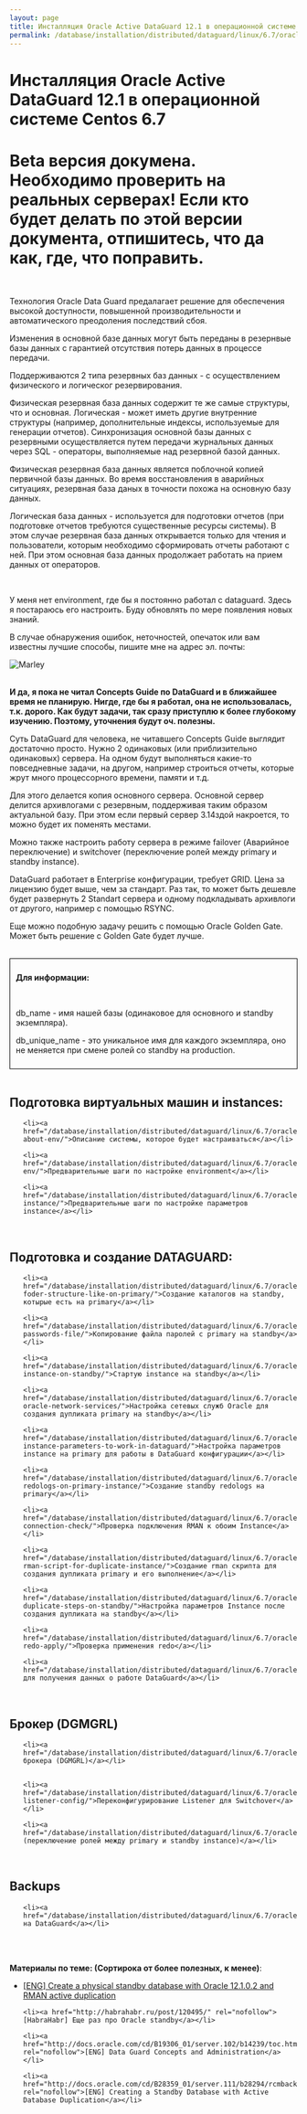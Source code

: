 ```yaml
---
layout: page
title: Инсталляция Oracle Active DataGuard 12.1 в операционной системе Centos 6.7
permalink: /database/installation/distributed/dataguard/linux/6.7/oracle/12.1/
---
```



# Инсталляция Oracle Active DataGuard 12.1 в операционной системе Centos 6.7

# Beta версия докумена. Необходимо проверить на реальных серверах! Если кто будет делать по этой версии документа, отпишитесь, что да как, где, что поправить.

<br/>


Технология Oracle Data Guard предалагает решение для обеспечения высокой доступности, повышенной производительности и автоматического преодоления последствий сбоя.

Изменения в основной базе данных могут быть переданы в резернвые базы данных с гарантией отсутствия потерь данных в процессе передачи.


Поддерживаются 2 типа резервных баз данных - с осуществлением физического и логическог резервирования.

Физическая резервная база данных содержит те же самые структуры, что и основная. Логическая - может иметь другие внутренние структуры (например, дополнительные индексы, используемые для генерации отчетов). Синхронизация основной базы данных с резервными осуществляется путем передачи журнальных данных через SQL - операторы, выполняемые над резервной базой данных.

Физическая резервная база данных является поблочной копией первичной базы данных. Во время восстановления в аварийных ситуациях, резервная база даных в точности похожа на основную базу данных.

Логическая база данных - используется для подготовки отчетов (при подготовке отчетов требуются существенные ресурсы системы). В этом случае резервная база данных открывается только для чтения и пользователи, которым необходимо сформировать отчеты работают с ней. При этом основная база данных продолжает работать на прием данных от операторов.


<br/>

У меня нет environment, где бы я постоянно работал с dataguard. Здесь я постараюсь его настроить. Буду обновлять по мере появления новых знаний.

В случае обнаружения ошибок, неточностей, опечаток или вам известны лучшие способы, пишите мне на адрес эл. почты:


<div>
	<img src="http://img.fotografii.org/a3333333mail.gif" alt="Marley" border="0">
</div>


<br/>

**И да, я пока не читал Concepts Guide по DataGuard и в ближайшее время не планирую. Нигде, где бы я работал, она не использовалась, т.к. дорого. Как будут задачи, так сразу приступлю к более глубокому изучению.
Поэтому, уточнения будут оч. полезны.**


Суть DataGuard для человека, не читавшего Concepts Guide выглядит достаточно просто. Нужно 2 одинаковых (или приблизительно одинаковых) сервера. На одном будут выполняться какие-то повседневные задачи, на другом, например строиться отчеты, которые жрут много процессорного времени, памяти и т.д.

Для этого делается копия основного сервера. Основной сервер делится архивлогами с резервным, поддерживая таким образом актуальной базу. При этом если первый сервер 3.14здой накроется, то можно будет их поменять местами.

Можно также настроить работу сервера в режиме failover (Аварийное переключение) и switchover (переключение ролей между primary и standby instance).


DataGuard работает в Enterprise конфигурации, требует GRID. Цена за лицензию будет выше, чем за стандарт. Раз так, то может быть дешевле будет развернуть 2 Standart сервера и одному подкладывать архивлоги от другого, например с помощью RSYNC.

Еще можно подобную задачу решить с помощью Oracle Golden Gate. Может быть решение с Golden Gate будет лучше.


<br/>

<div style="padding:10px; border:thin solid black;">

<strong>Для информации:</strong>

<br/>

db_name - имя нашей базы (одинаковое для основного и standby экземпляра).  <br/>

db_unique_name - это уникальное имя для каждого экземпляра, оно не меняется при смене ролей со standby на production.


</div>


<br/>

## Подготовка виртуальных машин и instances:


<ul>

	<li><a href="/database/installation/distributed/dataguard/linux/6.7/oracle/12.1/info-about-env/">Описание системы, которое будет настраиваться</a></li>

	<li><a href="/database/installation/distributed/dataguard/linux/6.7/oracle/12.1/prepare-env/">Предварительные шаги по настройке environment</a></li>

	<li><a href="/database/installation/distributed/dataguard/linux/6.7/oracle/12.1/prepare-instance/">Предварительные шаги по настройке параметров instance</a></li>

</ul>



<br/>


## Подготовка и создание DATAGUARD:

<ul>

	<li><a href="/database/installation/distributed/dataguard/linux/6.7/oracle/12.1/create-foder-structure-like-on-primary/">Создание каталогов на standby, котырые есть на primary</a></li>

	<li><a href="/database/installation/distributed/dataguard/linux/6.7/oracle/12.1/copy-passwords-file/">Копирование файла паролей с primary на standby</a></li>

	<li><a href="/database/installation/distributed/dataguard/linux/6.7/oracle/12.1/startup-instance-on-standby/">Стартую instance на standby</a></li>

	<li><a href="/database/installation/distributed/dataguard/linux/6.7/oracle/12.1/setup-oracle-network-services/">Настройка сетевых служб Oracle для создания дупликата primary на standby</a></li>

	<li><a href="/database/installation/distributed/dataguard/linux/6.7/oracle/12.1/setup-instance-parameters-to-work-in-dataguard/">Настройка параметров instance на primary для работы в DataGuard конфигурации</a></li>

	<li><a href="/database/installation/distributed/dataguard/linux/6.7/oracle/12.1/standby-redologs-on-primary-instance/">Создание standby redologs на primary</a></li>

	<li><a href="/database/installation/distributed/dataguard/linux/6.7/oracle/12.1/rman-connection-check/">Проверка подключения RMAN к обоим Instance</a></li>

	<li><a href="/database/installation/distributed/dataguard/linux/6.7/oracle/12.1/run-rman-script-for-duplicate-instance/">Создание rman скрипта для создания дупликата primary и его выполнение</a></li>

	<li><a href="/database/installation/distributed/dataguard/linux/6.7/oracle/12.1/post-duplicate-steps-on-standby/">Настройка параметров Instance после создания дупликата на standby</a></li>

	<li><a href="/database/installation/distributed/dataguard/linux/6.7/oracle/12.1/check-redo-apply/">Проверка применения redo</a></li>

	<li><a href="/database/installation/distributed/dataguard/linux/6.7/oracle/12.1/queries/">Запросы для получения данных о работе DataGuard</a></li>

</ul>


<br/>

## Брокер (DGMGRL)

<ul>

	<li><a href="/database/installation/distributed/dataguard/linux/6.7/oracle/12.1/broker/setup/">Установка брокера (DGMGRL)</a></li>


	<li><a href="/database/installation/distributed/dataguard/linux/6.7/oracle/12.1/broker/switchover-listener-config/">Переконфигурирование Listener для Switchover</a></li>

	<li><a href="/database/installation/distributed/dataguard/linux/6.7/oracle/12.1/broker/switchover/">Switchover (переключение ролей между primary и standby instance)</a></li>

</ul>


<br/>

## Backups

<ul>

	<li><a href="/database/installation/distributed/dataguard/linux/6.7/oracle/12.1/backups/">BACKUPы на DataGuard</a></li>

</ul>


<br/>
<br/>

**Материалы по теме: (Сортирока от более полезных, к менее)**:


<ul>
	<li><a href="https://pierreforstmanndotcom.wordpress.com/2014/11/28/create-a-physical-standby-database-with-oracle-12-1-0-2-and-rman-active-duplication/" rel="nofollow">[ENG] Create a physical standby database with Oracle 12.1.0.2 and RMAN active duplication</a></li>

	<li><a href="http://habrahabr.ru/post/120495/" rel="nofollow">[HabraHabr] Еще раз про Oracle standby</a></li>

	<li><a href="http://docs.oracle.com/cd/B19306_01/server.102/b14239/toc.htm" rel="nofollow">[ENG] Data Guard Concepts and Administration</a></li>

	<li><a href="http://docs.oracle.com/cd/B28359_01/server.111/b28294/rcmbackp.htm" rel="nofollow">[ENG] Creating a Standby Database with Active Database Duplication</a></li>
</ul>
